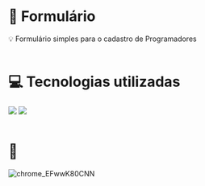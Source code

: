 # 📝 Formulário
💡 Formulário simples para o cadastro de Programadores <br> <br>

# 💻 Tecnologias utilizadas
  <div>
   <img align="center" src="https://img.shields.io/badge/HTML5-E34F26?style=for-the-badge&logo=html5&logoColor=white">
   <img align="center" src="https://img.shields.io/badge/CSS3-1572B6?style=for-the-badge&logo=css3&logoColor=white">
  </div> <br>
  
# 📸
![chrome_EFwwK80CNN](https://user-images.githubusercontent.com/97261632/151021845-45b6faf0-c79c-4ff8-8651-3ffdab62815a.png)


